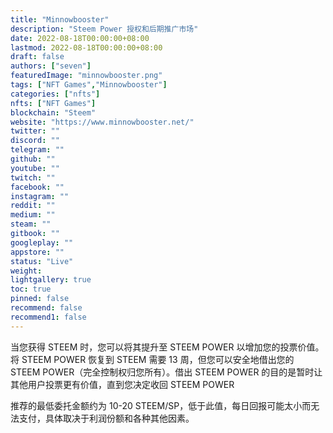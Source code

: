 ```yaml
---
title: "Minnowbooster"
description: "Steem Power 授权和后期推广市场"
date: 2022-08-18T00:00:00+08:00
lastmod: 2022-08-18T00:00:00+08:00
draft: false
authors: ["seven"]
featuredImage: "minnowbooster.png"
tags: ["NFT Games","Minnowbooster"]
categories: ["nfts"]
nfts: ["NFT Games"]
blockchain: "Steem"
website: "https://www.minnowbooster.net/"
twitter: ""
discord: ""
telegram: ""
github: ""
youtube: ""
twitch: ""
facebook: ""
instagram: ""
reddit: ""
medium: ""
steam: ""
gitbook: ""
googleplay: ""
appstore: ""
status: "Live"
weight: 
lightgallery: true
toc: true
pinned: false
recommend: false
recommend1: false
---
```

当您获得 STEEM 时，您可以将其提升至 STEEM POWER 以增加您的投票价值。将 STEEM POWER 恢复到 STEEM 需要 13 周，但您可以安全地借出您的 STEEM POWER（完全控制权归您所有）。借出 STEEM POWER 的目的是暂时让其他用户投票更有价值，直到您决定收回 STEEM POWER

推荐的最低委托金额约为 10-20 STEEM/SP，低于此值，每日回报可能太小而无法支付，具体取决于利润份额和各种其他因素。